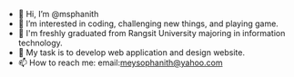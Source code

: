 - 👋 Hi, I’m @msphanith
- 👀 I’m interested in coding, challenging new things, and playing game.
- 🌱 I'm freshly graduated from Rangsit University majoring in information technology.
- 🌱 My task is to develop web application and design website.
- 📫 How to reach me: email:meysophanith@yahoo.com

<!---
msphanith/msphanith is a ✨ special ✨ repository because its `README.md` (this file) appears on your GitHub profile.
You can click the Preview link to take a look at your changes.
--->
